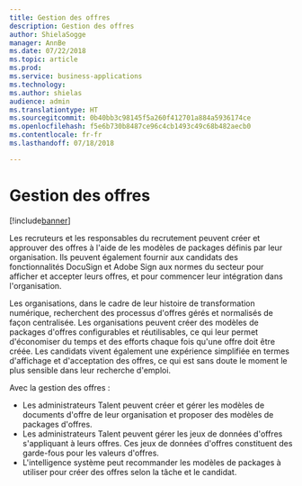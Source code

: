 ```yaml
---
title: Gestion des offres
description: Gestion des offres
author: ShielaSogge
manager: AnnBe
ms.date: 07/22/2018
ms.topic: article
ms.prod: 
ms.service: business-applications
ms.technology: 
ms.author: shielas
audience: admin
ms.translationtype: HT
ms.sourcegitcommit: 0b40bb3c98145f5a260f412701a884a5936174ce
ms.openlocfilehash: f5e6b730b8487ce96c4cb1493c49c68b482aecb0
ms.contentlocale: fr-fr
ms.lasthandoff: 07/18/2018

---
```


# <a name="offer-management"></a>Gestion des offres

[!include[banner](../../../includes/banner.md)]


Les recruteurs et les responsables du recrutement peuvent créer et approuver des offres à l'aide de les modèles de packages définis par leur organisation. Ils peuvent également fournir aux candidats des fonctionnalités DocuSign et Adobe Sign aux normes du secteur pour afficher et accepter leurs offres, et pour commencer leur intégration dans l'organisation.

Les organisations, dans le cadre de leur histoire de transformation numérique, recherchent des processus d'offres gérés et normalisés de façon centralisée. Les organisations peuvent créer des modèles de packages d'offres configurables et réutilisables, ce qui leur permet d'économiser du temps et des efforts chaque fois qu'une offre doit être créée. Les candidats vivent également une expérience simplifiée en termes d'affichage et d'acceptation des offres, ce qui est sans doute le moment le plus sensible dans leur recherche d'emploi.

Avec la gestion des offres :

-   Les administrateurs Talent peuvent créer et gérer les modèles de documents d'offre de leur organisation et proposer des modèles de packages d'offres.
-   Les administrateurs Talent peuvent gérer les jeux de données d'offres s'appliquant à leurs offres. Ces jeux de données d'offres constituent des garde-fous pour les valeurs d'offres.
-   L'intelligence système peut recommander les modèles de packages à utiliser pour créer des offres selon la tâche et le candidat.

<!--
## Who uses this feature
These features are intended for Admins who can set up offer capabilities for
their organization, recruiters who are creating offers, offer approvers as well
as candidates viewing and accepting offers.
## License required
To use offer management capabilities, an Attract license is required.
## Availability
Cloud
## Regional availability
Global
-->

